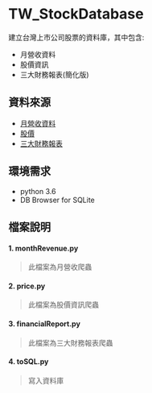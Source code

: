 # TW_StockDatabase

建立台灣上市公司股票的資料庫，其中包含:
* 月營收資料
* 股價資訊
* 三大財務報表(簡化版)

## 資料來源
* [月營收資料](https://mops.twse.com.tw/nas/t21/sii/t21sc03_109_1_0.html)
* [股價](https://www.twse.com.tw/zh/page/trading/exchange/MI_INDEX.html)
* [三大財務報表](https://mops.twse.com.tw/server-java/t164sb01?step=1&CO_ID=2330&SYEAR=2019&SSEASON=1&REPORT_ID=C)

## 環境需求
* python 3.6
* DB Browser for SQLite

## 檔案說明
#### 1. monthRevenue.py 
>此檔案為月營收爬蟲
#### 2. price.py
>此檔案為股價資訊爬蟲
#### 3. financialReport.py 
>此檔案為三大財務報表爬蟲
#### 4. toSQL.py 
>寫入資料庫



